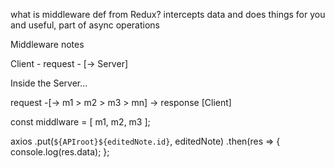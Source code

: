 what is middleware def from Redux?
intercepts data and does things for you and useful, part of async operations  

Middleware notes

Client - request - [-> Server]

Inside the Server...

request -[-> m1 > m2 > m3 > mn] -> response [Client]

const middlware = [ m1, m2, m3 ];


axios
    .put(`${APIroot}${editedNote.id}`, editedNote)
    .then(res => {
        console.log(res.data);
    };